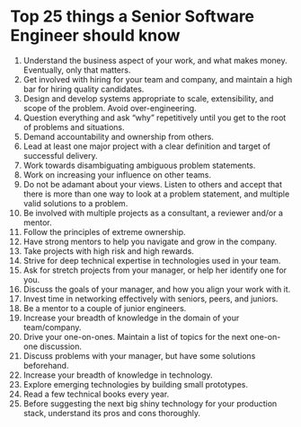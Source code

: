 # Top 25 things a Senior Software Engineer should know

1. Understand the business aspect of your work, and what makes money. Eventually, only that matters.
2. Get involved with hiring for your team and company, and maintain a high bar for hiring quality candidates.
3. Design and develop systems appropriate to scale, extensibility, and scope of the problem. Avoid over-engineering.
4. Question everything and ask “why” repetitively until you get to the root of problems and situations.
5. Demand accountability and ownership from others.
6. Lead at least one major project with a clear definition and target of successful delivery.
7. Work towards disambiguating ambiguous problem statements.
8. Work on increasing your influence on other teams.
9. Do not be adamant about your views. Listen to others and accept that there is more than one way to look at a problem statement, and multiple valid solutions to a problem.
10. Be involved with multiple projects as a consultant, a reviewer and/or a mentor.
11. Follow the principles of extreme ownership.
12. Have strong mentors to help you navigate and grow in the company.
13. Take projects with high risk and high rewards.
14. Strive for deep technical expertise in technologies used in your team.
15. Ask for stretch projects from your manager, or help her identify one for you.
16. Discuss the goals of your manager, and how you align your work with it.
17. Invest time in networking effectively with seniors, peers, and juniors.
18. Be a mentor to a couple of junior engineers.
19. Increase your breadth of knowledge in the domain of your team/company.
20. Drive your one-on-ones. Maintain a list of topics for the next one-on-one discussion.
21. Discuss problems with your manager, but have some solutions beforehand.
22. Increase your breadth of knowledge in technology.
23. Explore emerging technologies by building small prototypes.
24. Read a few technical books every year.
25. Before suggesting the next big shiny technology for your production stack, understand its pros and cons thoroughly.
